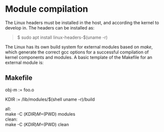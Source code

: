 # Module compilation

The Linux headers must be installed in the host, and according the kernel to develop in. The headers can be installed as:

> $ sudo apt install linux-headers-$(uname -r)

The Linux has its own build system for external modules based on *make*, which generate the correct gcc options for a successful compilation of kernel components and modules. A basic template of the Makefile for an external module is:

## Makefile

obj-m := foo.o  

KDIR := /lib/modules/$(shell uname -r)/build  

all:  
	make -C $(KDIR) M=$(PWD) modules  
clean:  
	make -C $(KDIR) M=$(PWD) clean  

